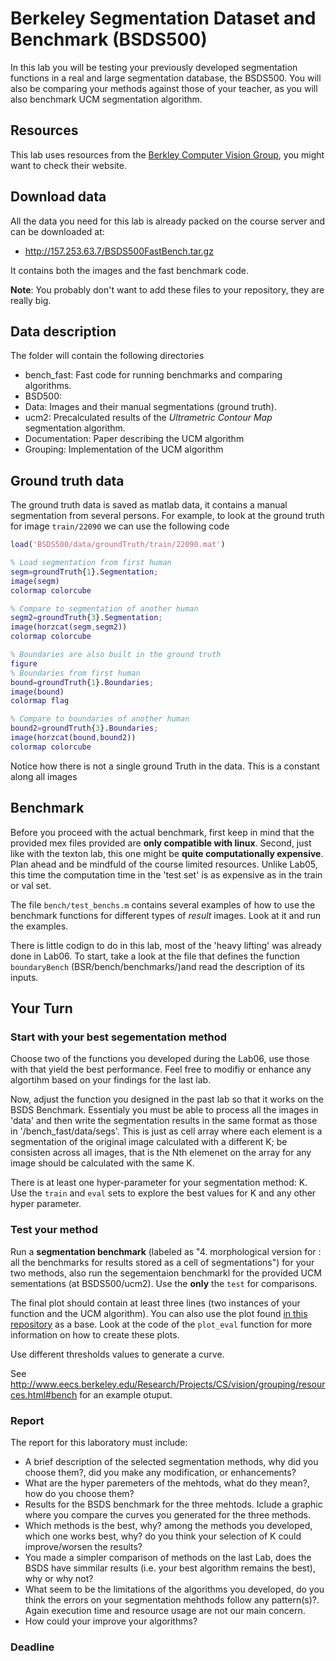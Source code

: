 # Berkeley Segmentation Dataset and Benchmark (BSDS500)

In this lab you will be testing your previously developed segmentation functions in a real and large segmentation database, the BSDS500. You will also be comparing your methods against those of your  teacher, as you will also benchmark UCM segmentation algorithm.

## Resources

This lab uses resources from the
[Berkley Computer Vision Group](http://www.eecs.berkeley.edu/Research/Projects/CS/vision/grouping/resources.html),
you might want to check their website.

## Download data

All the data you need for this lab is already packed on the course server and can be downloaded at:

- http://157.253.63.7/BSDS500FastBench.tar.gz

It contains both the images and the fast benchmark code.

**Note**: You probably don't want to add these files to your repository, they are really big.

## Data description

The folder will contain the following directories

- bench_fast: Fast code for running benchmarks and comparing algorithms.
- BSD500:
- Data: Images and their manual segmentations (ground truth).
- ucm2: Precalculated results of the *Ultrametric Contour Map* segmentation algorithm.
- Documentation: Paper describing the UCM algorithm
- Grouping: Implementation of the UCM algorithm

## Ground truth data

The ground truth data is saved as matlab data, it contains a manual segmentation from several persons. For example,
to look at the ground truth for image ``train/22090`` we can use the following code

```matlab
load('BSDS500/data/groundTruth/train/22090.mat')

% Load segmentation from first human
segm=groundTruth{1}.Segmentation;
image(segm)
colormap colorcube

% Compare to segmentation of another human
segm2=groundTruth{3}.Segmentation;
image(horzcat(segm,segm2))
colormap colorcube

% Boundaries are also built in the ground truth
figure
% Boundaries from first human
bound=groundTruth{1}.Boundaries;
image(bound)
colormap flag

% Compare to boundaries of another human
bound2=groundTruth{3}.Boundaries;
image(horzcat(bound,bound2))
colormap colorcube
```

Notice how there is not a single ground Truth in the data. This is a constant along all images


## Benchmark

Before you proceed with the actual benchmark, first keep in mind that the provided mex files provided are **only compatible with linux**. Second, just like with the texton lab, this one might be **quite computationally expensive**. Plan ahead and be mindfuld of the course limited resources. Unlike Lab05, this time the computation time in the 'test set' is as expensive as in the train or val set.

The file ``bench/test_benchs.m`` contains several examples of how to use the benchmark functions for different types of *result* images. Look at it and run the examples.

There is little codign to do in this lab, most of the 'heavy lifting' was already done in Lab06. To start, take a  look at the file that defines the function ``boundaryBench`` (BSR/bench/benchmarks/)and read the description of its inputs.

## Your Turn

### Start with your best segementation method

Choose two of the functions you developed during the Lab06, use those with that yield the best performance. Feel free to modifiy or enhance any algortihm based on your findings for the last lab.

Now, adjust the function you designed in the past lab so that it works on the BSDS Benchmark. Essentialy you must be able to process all the images in 'data' and then write the segmentation results in the same format as those in '/bench_fast/data/segs'. This is just as cell array where each element is a segmentation of the original image calculated with a different K; be consisten across all images, that is the Nth elemenet on the array for any image should be calculated with the same K. 

There is at least one hyper-parameter for your segmentation method: K. Use the ``train``  and ``eval`` sets to explore the best values for K and any other hyper parameter.

### Test your method

Run a **segmentation benchmark** (labeled as  "4. morphological version for : all the benchmarks for results stored as a cell of segmentations") for your two methods, also  run the segementaion benchmarkl for the provided UCM sementations (at BSDS500/ucm2). Use the **only** the ``test`` for comparisons.

The final plot should contain at least three lines (two instances of your function and the UCM algorithm). You can also use the plot found [in this repository](Figure02.fig) as a base. Look at the code of the ``plot_eval`` function for more information on how to create these plots.

Use different thresholds values to generate a curve.

See http://www.eecs.berkeley.edu/Research/Projects/CS/vision/grouping/resources.html#bench for an example otuput.


### Report

The report for this laboratory must include:
- A brief description of the selected segmentation methods, why did you choose them?, did you make any modification, or  enhancements?
- What are the hyper paremeters of the mehtods, what do they mean?, how do you choose them? 
- Results for the BSDS benchmark for the three mehtods.  Iclude a graphic where you compare the curves you generated for the three methods.
- Which methods is the best, why? among the methods you developed, which one works best, why? do you think your selection of K could improve/worsen the results?
- You made a simpler comparison of methods on the last Lab, does the BSDS have simmilar results (i.e. your best algorithm remains the best), why or why not?
- What seem to be the limitations of the algorithms you developed, do you think the errors on your segmentation mehthods follow any pattern(s)?. Again execution time and resource usage are not our main concern.
- How could your improve your algorithms?

### Deadline





